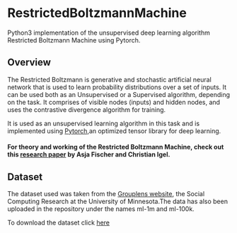 # RestrictedBoltzmannMachine
Python3 implementation of the unsupervised deep learning algorithm Restricted Boltzmann Machine using Pytorch.

## Overview

The Restricted Boltzmann is generative and stochastic artificial neural network that is used to learn probability distributions over a set of inputs.
It can be used both as an Unsupervised or a Supervised algorithm, depending on the task. It comprises of visible nodes (inputs) and hidden nodes, and uses the contrastive divergence algorithm for training. 

It is used as an unsupervised learning algorithm in this task and is implemented using 
[Pytorch](https://pytorch.org/),an optimized tensor library for deep learning.

#### For theory and working of the Restricted Boltzmann Machine, check out this [research paper](https://christian-igel.github.io/paper/TRBMAI.pdf) by Asja Fischer and Christian Igel.

## Dataset
The dataset used was taken from the [Grouplens website](https://grouplens.org/), the Social Computing Research at the University of Minnesota.The data
has also been uploaded in the repository under the names ml-1m and ml-100k.

To download the dataset click [here](https://grouplens.org/datasets/movielens/latest/)

